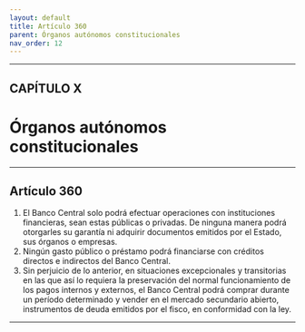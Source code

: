 ```yaml
---
layout: default
title: Artículo 360
parent: Órganos autónomos constitucionales
nav_order: 12
---
```


---

## CAPÍTULO X
# Órganos autónomos constitucionales

---

## Artículo 360

1. El Banco Central solo podrá efectuar operaciones con instituciones financieras, sean estas públicas o privadas. De ninguna manera podrá otorgarles su garantía ni adquirir documentos emitidos por el Estado, sus órganos o empresas.
2. Ningún gasto público o préstamo podrá financiarse con créditos directos e indirectos del Banco Central.
3. Sin perjuicio de lo anterior, en situaciones excepcionales y transitorias en las que así lo requiera la preservación del normal funcionamiento de los pagos internos y externos, el Banco Central podrá comprar durante un período determinado y vender en el mercado secundario abierto, instrumentos de deuda emitidos por el fisco, en conformidad con la ley.

---
